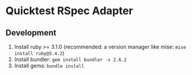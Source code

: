 # Quicktest RSpec Adapter

## Development

1. Install ruby >= 3.1.0 (recommended: a version manager like mise: `mise install ruby@3.4.2`)
1. Install bundler: `gem install bundler -v 2.6.2`
1. Install gems: `bundle install`
